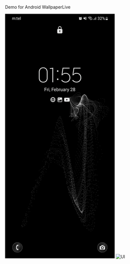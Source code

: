Demo for Android WallpaperLive

![Demo for Android WallpaperLive](/wpmod.gif)
![UI](https://github.com/user-attachments/assets/9bf53dd0-dde8-4f04-8c86-319954bdcc61)
